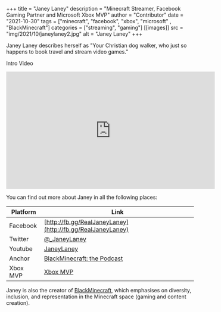 +++
title = "Janey Laney"
description = "Minecraft Streamer, Facebook Gaming Partner and Microsoft Xbox MVP"
author = "Contributor"
date = "2021-10-30"
tags = ["minecraft", "facebook", "xbox", "microsoft" , "BlackMinecraft"]
categories = ["streaming", "gaming"]
[[images]]
  src = "img/2021/10/janeylaney2.jpg"
  alt = "Janey Laney"
+++

Janey Laney describes herself as "Your Christian dog walker, who just so happens to book travel and stream video games."
<!--more-->

Intro Video
<p align="center">
<iframe width="560" height="315" src="https://www.youtube.com/embed/OZJvecdrk0Q" title="YouTube video player" frameborder="0" allow="accelerometer; autoplay; clipboard-write; encrypted-media; gyroscope; picture-in-picture" allowfullscreen></iframe>
</p>
You can find out more about Janey in all the following places:

   Platform | Link
------------|-----------------------------
   Facebook | [http://fb.gg/RealJaneyLaney](http://fb.gg/RealJaneyLaney)
    Twitter | [@_JaneyLaney](https://twitter.com/_JaneyLaney)
    Youtube | [JaneyLaney](https://youtube.com/Janeylaney)
     Anchor | [BlackMinecraft: the Podcast](https://www.anchor.fm/BlackMinecraft)
   Xbox MVP | [Xbox MVP](https://mvp.xbox.com/profile/6000148) 
    

Janey is also the creator of [BlackMinecraft](https://www.blackminecraft.com), which emphasises on diversity, inclusion, and representation in the Minecraft space (gaming and content creation).  
